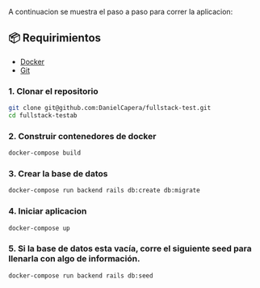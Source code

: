 A continuacion se muestra el paso a paso para correr la aplicacion:

## 📦 Requirimientos

- [Docker](https://www.docker.com/products/docker-desktop)
- [Git](https://git-scm.com/)

### 1. Clonar el repositorio

```bash
git clone git@github.com:DanielCapera/fullstack-test.git
cd fullstack-testab
```
### 2. Construir contenedores de docker

```bash
docker-compose build
```

### 3. Crear la base de datos

```bash
docker-compose run backend rails db:create db:migrate
```

### 4. Iniciar aplicacion

```bash
docker-compose up
```
### 5. Si la base de datos esta vacía, corre el siguiente seed para llenarla con algo de información.

```bash
docker-compose run backend rails db:seed
```
